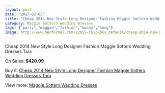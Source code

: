 ```yaml
---
layout: post
date: '2017-02-05'
title: "Cheap 2014 New Style Long Designer Fashion Maggie Sottero Wedding Dresses Tara"
category: Maggie Sottero Wedding Dresses
tags: ["party","maggie","fashion","bonny","long"]
image: http://www.neoformal.com/22955-thickbox_default/cheap-2014-new-style-long-designer-fashion-maggie-sottero-wedding-dresses-tara.jpg
---
```

Cheap 2014 New Style Long Designer Fashion Maggie Sottero Wedding Dresses Tara

On Sales: **$420.99**
<a href="https://www.neoformal.com/en/maggie-sottero-wedding-dresses-2014/7646-cheap-2014-new-style-long-designer-fashion-maggie-sottero-wedding-dresses-tara.html"><amp-img layout="responsive" width="600" height="600" src="//www.neoformal.com/22955-thickbox_default/cheap-2014-new-style-long-designer-fashion-maggie-sottero-wedding-dresses-tara.jpg" alt="Cheap 2014 New Style Long Designer Fashion Maggie Sottero Wedding Dresses Tara 0" /></a>
<a href="https://www.neoformal.com/en/maggie-sottero-wedding-dresses-2014/7646-cheap-2014-new-style-long-designer-fashion-maggie-sottero-wedding-dresses-tara.html"><amp-img layout="responsive" width="600" height="600" src="//www.neoformal.com/22956-thickbox_default/cheap-2014-new-style-long-designer-fashion-maggie-sottero-wedding-dresses-tara.jpg" alt="Cheap 2014 New Style Long Designer Fashion Maggie Sottero Wedding Dresses Tara 1" /></a>

Buy it: [Cheap 2014 New Style Long Designer Fashion Maggie Sottero Wedding Dresses Tara](https://www.neoformal.com/en/maggie-sottero-wedding-dresses-2014/7646-cheap-2014-new-style-long-designer-fashion-maggie-sottero-wedding-dresses-tara.html "Cheap 2014 New Style Long Designer Fashion Maggie Sottero Wedding Dresses Tara")

View more: [Maggie Sottero Wedding Dresses](https://www.neoformal.com/en/123-maggie-sottero-wedding-dresses-2014 "Maggie Sottero Wedding Dresses")